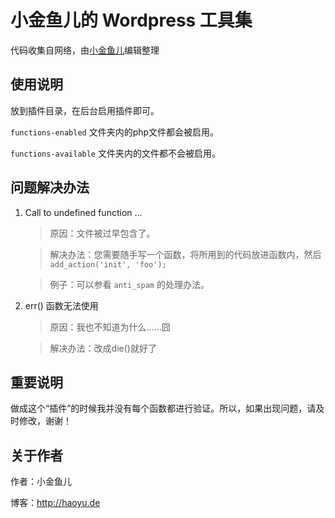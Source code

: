 # 小金鱼儿的 Wordpress 工具集

代码收集自网络，由[小金鱼儿](jinyu121@126.com)编辑整理

## 使用说明

放到插件目录，在后台启用插件即可。

`functions-enabled` 文件夹内的php文件都会被启用。

`functions-available` 文件夹内的文件都不会被启用。

## 问题解决办法

1. Call to undefined function ...

    > 原因：文件被过早包含了。

    > 解决办法：您需要随手写一个函数，将所用到的代码放进函数内，然后`add_action('init', 'foo');`

    > 例子：可以参看 `anti_spam` 的处理办法。

2. err() 函数无法使用

    > 原因：我也不知道为什么……囧

    > 解决办法：改成die()就好了

## 重要说明

做成这个“插件”的时候我并没有每个函数都进行验证。所以，如果出现问题，请及时修改，谢谢！

## 关于作者

作者：小金鱼儿

博客：http://haoyu.de
